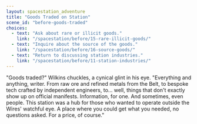 ```yaml
---
layout: spacestation_adventure
title: "Goods Traded on Station"
scene_id: "before-goods-traded"
choices:
  - text: "Ask about rare or illicit goods."
    link: "/spacestation/before/15-rare-illicit-goods/"
  - text: "Inquire about the source of the goods."
    link: "/spacestation/before/16-source-goods/"
  - text: "Return to discussing station industries."
    link: "/spacestation/before/11-station-industries/"
---
```


"Goods traded?" Wilkins chuckles, a cynical glint in his eye. "Everything and anything, writer. From raw ore and refined metals from the Belt, to bespoke tech crafted by independent engineers, to... well, things that don't exactly show up on official manifests. Information, for one. And sometimes, even people. This station was a hub for those who wanted to operate outside the Wires' watchful eye. A place where you could get what you needed, no questions asked. For a price, of course."
